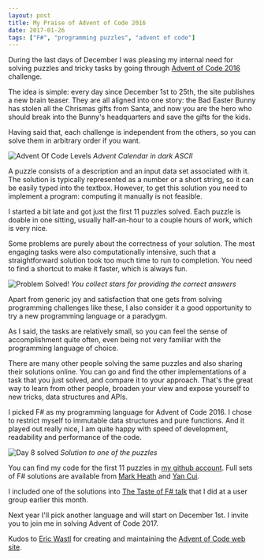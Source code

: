 ```yaml
---
layout: post
title: My Praise of Advent of Code 2016
date: 2017-01-26
tags: ["F#", "programming puzzles", "advent of code"]
---
```


During the last days of December I was pleasing my internal need for solving 
puzzles and tricky tasks by going through 
[Advent of Code 2016](http://adventofcode.com) challenge.

The idea is simple: every day since December 1st to 25th, the site publishes 
a new brain teaser. They are all aligned into one story: the Bad Easter Bunny 
has stolen all the Chrismas gifts from Santa, and now you are the hero who 
should break into the Bunny's headquarters and save the gifts for the kids.

Having said that, each challenge is independent from the others, so you can 
solve them in arbitrary order if you want. 

![Advent Of Code Levels](/levelmap.png)
*Advent Calendar in dark ASCII*

A puzzle consists of a description and an input data set associated with it.
The solution is typically represented as a number or a short string, so it
can be easily typed into the textbox. However, to get this solution you need to
implement a program: computing it manually is not feasible.

I started a bit late and got just the first 11 puzzles solved. Each puzzle 
is doable in one sitting, usually half-an-hour to a couple hours of work,
which is very nice.

Some problems are purely about the correctness of your solution. The most
engaging tasks were also computationally intensive, such that a straightforward
solution took too much time to run to completion. You need to find a
shortcut to make it faster, which is always fun.

![Problem Solved!](/solved.png)
*You collect stars for providing the correct answers*

Apart from generic joy and satisfaction that one gets from solving programming
challenges like these, I also consider it a good opportunity to try a
new programming language or a paradygm.

As I said, the tasks are relatively small, so you can feel the sense of
accomplishment quite often, even being not very familiar with the programming
language of choice.

There are many other people solving the same puzzles and also sharing their
solutions online. You can go and find the other implementations of a task
that you just solved, and compare it to your approach. That's the great way
to learn from other people, broaden your view and expose yourself to new
tricks, data structures and APIs.

I picked F# as my programming language for Advent of Code 2016. I chose to restrict
myself to immutable data structures and pure functions. And it played out really nice,
I am quite happy with speed of development, readability and performance of 
the code.

![Day 8 solved](/day8.png)
*Solution to one of the puzzles*

You can find my code for the first 11 puzzles in 
[my github account](https://github.com/mikhailshilkov/AdventOfCode2016). 
Full sets of F# solutions are available from 
[Mark Heath](https://github.com/markheath/advent-of-code-2016/) and 
[Yan Cui](https://github.com/theburningmonk/AdventOfCodeFs).

I included one of the solutions into 
[The Taste of F# talk](http://mikhail.io/2017/01/functional-programming-fsharp-talks/) that I did
at a user group earlier this month.

Next year I'll pick another language and will start on December 1st. I invite
you to join me in solving Advent of Code 2017.

Kudos to [Eric Wastl](https://twitter.com/ericwastl) for creating and 
maintaining the [Advent of Code web site](http://adventofcode.com).